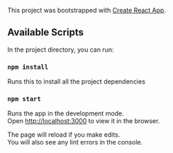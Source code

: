 This project was bootstrapped with [Create React App](https://github.com/facebook/create-react-app).

## Available Scripts

In the project directory, you can run:

### `npm install`

Runs this to install all the project dependencies

### `npm start`

Runs the app in the development mode.<br>
Open [http://localhost:3000](http://localhost:3000) to view it in the browser.

The page will reload if you make edits.<br>
You will also see any lint errors in the console.
